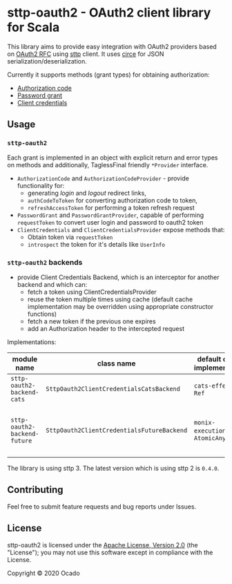 # sttp-oauth2 - OAuth2 client library for Scala

This library aims to provide easy integration with OAuth2 providers based on [OAuth2 RFC](https://tools.ietf.org/html/rfc6749) using [sttp](https://github.com/softwaremill/sttp) client. It uses [circe](https://github.com/circe/circe) for JSON serialization/deserialization.

Currently it supports methods (grant types) for obtaining authorization:
 - [Authorization code](https://tools.ietf.org/html/rfc6749#section-4.1)
 - [Password grant](https://tools.ietf.org/html/rfc6749#section-4.3)
 - [Client credentials](https://tools.ietf.org/html/rfc6749#section-4.4)


## Usage

### `sttp-oauth2`

Each grant is implemented in an object with explicit return and error types on methods and additionally, TaglessFinal friendly `*Provider` interface.
- `AuthorizationCode` and `AuthorizationCodeProvider` - provide functionality for: 
  - generating _login_ and _logout_ redirect links,
  - `authCodeToToken` for converting authorization code to token,
  - `refreshAccessToken` for performing a token refresh request
- `PasswordGrant` and `PasswordGrantProvider`, capable of performing `requestToken` to convert user login and password to oauth2 token
- `ClientCredentials` and `ClientCredentialsProvider` expose methods that:
  - Obtain token via `requestToken`
  - `introspect` the token for it's details like `UserInfo`

### `sttp-oauth2` backends

- provide Client Credentials Backend, which is an interceptor for another backend and which can:
  - fetch a token using ClientCredentialsProvider
  - reuse the token multiple times using cache (default cache implementation may be overridden using appropriate constructor functions)
  - fetch a new token if the previous one expires
  - add an Authorization header to the intercepted request

Implementations:

| module name                  | class name                                 | default cache implementation    | semaphore                            | notes                                           |
|------------------------------|--------------------------------------------|---------------------------------|--------------------------------------|-------------------------------------------------|
| `sttp-oauth2-backend-cats`   | `SttpOauth2ClientCredentialsCatsBackend`   | `cats-effect`'s `Ref`           | `cats-effect`'s `Semaphore`          |                                                 |
| `sttp-oauth2-backend-future` | `SttpOauth2ClientCredentialsFutureBackend` | `monix-execution`'s `AtomicAny` | `monix-execution`'s `AsyncSemaphore` | It only uses submodule of whole `monix` project |

The library is using sttp 3. The latest version which is using sttp 2 is `0.4.0`.

## Contributing

Feel free to submit feature requests and bug reports under Issues.

## License

sttp-oauth2 is licensed under the [Apache License, Version 2.0](http://www.apache.org/licenses/LICENSE-2.0) (the "License"); you may not use this software except in compliance with the License.

Copyright © 2020 Ocado